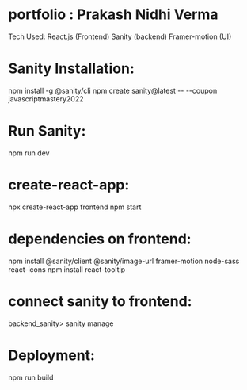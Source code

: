 # portfolio : Prakash Nidhi Verma

Tech Used:
React.js (Frontend)
Sanity (backend)
Framer-motion (UI)


# Sanity Installation:
npm install -g @sanity/cli
npm create sanity@latest -- --coupon javascriptmastery2022

# Run Sanity:
npm run dev

# create-react-app:
npx create-react-app frontend
npm start

# dependencies on frontend:
npm install @sanity/client @sanity/image-url framer-motion node-sass react-icons
npm install react-tooltip

# connect sanity to frontend:
backend_sanity> sanity manage

# Deployment:
npm run build

